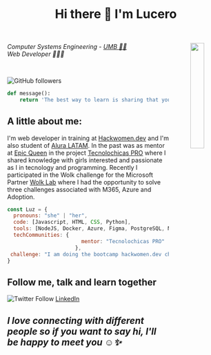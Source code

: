 # <div align="center">Hi there 👋 I'm Lucero</div>

<br>

<p align="center" border-radius="50%">
  <img align='right' src="https://user-images.githubusercontent.com/83784155/219974218-41b45e45-603e-4584-8490-aab84f600dbc.gif" width="25%">
</p>
<p><em>Computer Systems Engineering - <a href="https://umb.edomex.gob.mx/">UMB 👩‍💻</a></br>Web Developer 💜👩‍💻
</em></p>

<br>

![GitHub followers](https://img.shields.io/github/followers/LuceroLuciano?style=social)


```python
def message():
    return 'The best way to learn is sharing that you know.'
```


## A little about me:

I'm web developer in training at [Hackwomen.dev](https://hackwomen.dev/) and I'm also student of [Alura LATAM](https://www.aluracursos.com/). In the past was as mentor at [Epic Queen](https://epicqueen.com/) in the project [Tecnolochicas PRO](https://tecnolochicas.mx/) where I shared knowledge with girls interested and passionate as I in tecnology and programming. Recently I participated in the Wolk challenge for the Microsoft Partner [Wolk Lab](https://www.wolklab.com/) where I had the opportunity to solve three challenges associated with M365, Azure and Adoption. 

<!--
```   
 😄 Pronouns: She, Her 
 🔭 I’m currently working on personal projects
 🌱 I’m currently learning: Nodejs and Data Analysis  

```
-->

```javascript
const Luz = {
  pronouns: "she" | "her",
  code: [Javascript, HTML, CSS, Python],
  tools: [NodeJS, Docker, Azure, Figma, PostgreSQL, MySQL, Git, Postman],
  techCommunities: {
                        mentor: "Tecnolochicas PRO"
                      },
 challenge: "I am doing the bootcamp hackwomen.dev challenge focused on Web Developer"
}
```



## Follow me, talk and learn together

![Twitter Follow](https://img.shields.io/twitter/follow/Luz61502465?label=Twitter&style=social)
[LinkedIn](https://www.linkedin.com/in/luz-cero/)

## <em>I love connecting with different people so if you want to say hi, I'll be happy to meet you ☺️✨ </em>







<!--
**LuceroLuciano/LuceroLuciano** is a ✨ _special_ ✨ repository because its `README.md` (this file) appears on your GitHub profile.

Here are some ideas to get you started:

- 🔭 I’m currently working on ...
- 🌱 I’m currently learning ...
- 👯 I’m looking to collaborate on ...
- 🤔 I’m looking for help with ...
- 💬 Ask me about ...
- 📫 How to reach me: ...
- 😄 Pronouns: ...
- ⚡ Fun fact: ...
-->
